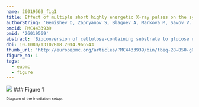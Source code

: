 ```yaml
---
name: 26019569_fig1
title: Effect of multiple short highly energetic X-ray pulses on the synthesis of endoglucanase by a mutant strain of Trichoderma reesei-M7.
authorString: 'Gemishev O, Zapryanov S, Blagoev A, Markova M, Savov V.'
pmcid: PMC4433939
pmid: '26019569'
abstract: 'Bioconversion of cellulose-containing substrate to glucose represents an important area of modern biotechnology. Enzymes for the degradation of the polysaccharide part of biomass have been produced, mostly by fungi belonging to genus Trichoderma. Studies were carried out with the mutant strain Trichoderma reesei-M7, a cellulase producer. Spores of the enzyme producer were irradiated with different doses of characteristic X-ray radiation from metallic tungsten (mainly the W Kα1 and Kα2 lines) with a high dose rate. The latter is a specific property of the dense plasma focus (DPF) device, which has pulsed operation and thus gives short and highly energetic pulses of multiple types of rays and particles. In this case, we focused our study on the influence of hard X-rays. The doses of X-rays absorbed by the spores varied in the range of approximately 5-11,000 mSv measured with thermoluminescent dosimeters (TLD). The influence of the applied doses in combination with exceptionally high dose rates (in the order of tens of millisieverts per microsecond) on the activity of the produced endoglucanase, amount of biomass and extra-cellular protein, was studied in batch cultivation conditions. In the dose range of 200-1200 mSv, some enhancement of endoglucanase activity was obtained: around 18%-32%, despite the drop of the biomass amount, compared with the untreated material.'
doi: 10.1080/13102818.2014.966543
thumb_url: 'http://europepmc.org/articles/PMC4433939/bin/tbeq-28-850-g001.gif'
figure_no: 1
tags:
  - eupmc
  - figure
---
```

<img src='http://europepmc.org/articles/PMC4433939/bin/tbeq-28-850-g001.jpg' style='max-height: 300px'>
### Figure 1
<p style='font-size: 10px;'>Diagram of the irradiation setup.</p>